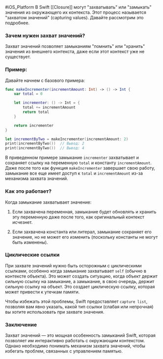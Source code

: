 #iOS_Platform
В Swift [[Closure]] могут "захватывать" или "замыкать" значения из окружающего их контекста. Этот процесс называется "захватом значений" (capturing values). Давайте рассмотрим это подробнее.

### Зачем нужен захват значений?

Захват значений позволяет замыканиям "помнить" или "хранить" значения из внешнего контекста, даже если этот контекст уже не существует.

### Пример:

Давайте начнем с базового примера:

```swift
func makeIncrementer(incrementAmount: Int) -> () -> Int {
    var total = 0

    let incrementer: () -> Int = {
        total += incrementAmount
        return total
    }

    return incrementer
}

let incrementByTwo = makeIncrementer(incrementAmount: 2)
print(incrementByTwo())  // Вывод: 2
print(incrementByTwo())  // Вывод: 4
```

В приведенном примере замыкание `incrementer` захватывает и сохраняет ссылку на переменную `total` и константу `incrementAmount`. Даже после того как функция `makeIncrementer` завершает свою работу, замыкание все еще имеет доступ к `total` и `incrementAmount` из-за механизма захвата значений.

### Как это работает?

Когда замыкание захватывает значение:

1. Если захвачена переменная, замыкание будет обновлять и хранить эту переменную даже после того, как оригинальный контекст исчезнет.
   
2. Если захвачена константа или литерал, замыкание сохраняет его значение, но не может его изменить (поскольку константы не могут быть изменены).

### Циклические ссылки

При захвате значений нужно быть осторожным с циклическими ссылками, особенно когда замыкание захватывает `self` (обычно в контексте объекта). Это может создать ситуацию, когда объект держит сильную ссылку на замыкание, а замыкание, в свою очередь, держит сильную ссылку на объект. Это создает циклическую ссылку, которая может привести к утечкам памяти.

Чтобы избежать этой проблемы, Swift предоставляет `capture list`, позволяя вам явно указать, какой тип ссылки (слабая или непрочная) вы хотите использовать при захвате значения.

### Заключение

Захват значений — это мощная особенность замыканий Swift, которая позволяет им интерактивно работать с окружающим контекстом. Однако необходимо понимать механизм захвата значений, чтобы избегать проблем, связанных с управлением памятью.